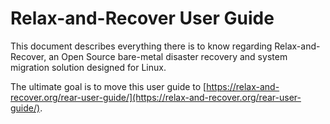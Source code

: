 # Relax-and-Recover User Guide

This document describes everything there is to know regarding
Relax-and-Recover, an Open Source bare-metal disaster recovery and system
migration solution designed for Linux.

The ultimate goal is to move this user guide to [https://relax-and-recover.org/rear-user-guide/](https://relax-and-recover.org/rear-user-guide/).
